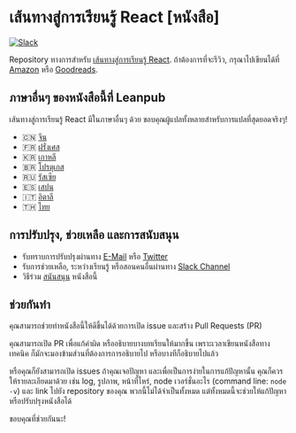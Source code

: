 # เส้นทางสู่การเรียนรู้ React [หนังสือ]

[![Slack](https://slack-the-road-to-learn-react.wieruch.com/badge.svg)](https://slack-the-road-to-learn-react.wieruch.com/)

Repository ทางการสำหรับ [เส้นทางสู่การเรียนรู้ React](https://github.com/the-road-to-learn-react/the-road-to-learn-react-thai). ถ้าต้องการที่จะรีวิว, กรุณาไปเขียนได้ที่ [Amazon](https://www.amazon.com/dp/B077HJFCQX?tag=21moves-20) หรือ [Goodreads](https://www.goodreads.com/book/show/37503118-the-road-to-learn-react).

## ภาษาอื่นๆ ของหนังสือนี้ที่ Leanpub

เส้นทางสู่การเรียนรู้ React มีในภาษาอื่นๆ ด้วย ขอบคุณผู้แปลทั้งหลายสำหรับการแปลที่สุดยอดจริงๆ!

- 🇨🇳 [จีน](https://leanpub.com/the-road-to-learn-react-chinese)
- 🇫🇷 [ฝรั่งเศส](https://leanpub.com/the-road-to-learn-react-french)
- 🇰🇷 [เกาหลี](https://leanpub.com/the-road-to-learn-react-korean)
- 🇧🇷 [โปรตุเกส](https://leanpub.com/the-road-to-learn-react-portuguese)
- 🇷🇺 [รัสเซีย](https://leanpub.com/the-road-to-learn-react-russian)
- 🇪🇸 [เสปน](https://leanpub.com/the-road-to-learn-react-spanish)
- 🇮🇹 [อิตาลี](https://leanpub.com/the-road-to-learn-react-italian)
- 🇹🇭 [ไทย](https://leanpub.com/the-road-to-learn-react-thai)

## การปรับปรุง, ช่วยเหลือ และการสนับสนุน

- รับทราบการปรับปรุงผ่านทาง [E-Mail](https://www.getrevue.co/profile/rwieruch) หรือ [Twitter](https://twitter.com/rwieruch)
- รับการช่วยเหลือ, ระหว่างเรียนรู้ หรือสอนคนอื่นผ่านทาง [Slack Channel](https://slack-the-road-to-learn-react.wieruch.com/)
- วิธีร่วม [สนันสนุน](https://www.robinwieruch.de/about/) หนังสือนี้

## ช่วยกันทำ

คุณสามารถช่วยทำหนังสือนี้ให้ดีขึ้นได้ด้วยการเปิด issue และสร้าง Pull Requests (PR)

คุณสามารถเปิด PR เพื่อแก้คำผิด หรืออธิบายบางบทเรียนให้มากขึ้น เพราะเวลาเขียนหนังสือทางเทคนิค ก็มักจะมองข้ามส่วนที่ต้องการการอธิบายไป หรือบางทีก็อธิบายไปแล้ว

หรือคุณก็ยังสามารถเปิด issues ถ้าคุณเจอปัญหา และเพื่อเป็นการง่ายในการแก้ปัญหานั้น คุณก็ควรให้รายละเอียดมาด้วย เช่น log, รูปภาพ, หน้าที่ไหร่, node เวอร์ชั่นอะไร (command line: `node -v`) และ link ไปยัง repository ของคุณ พวกนี้ไม่ได้จำเป็นทั้งหมด แต่ทั้งหมดนี้จะช่วยให้แก้ปัญหา หรือปรับปรุงหนังสือได้

ขอบคุณที่ช่วยกันนะ!
